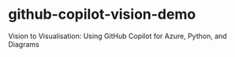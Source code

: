 # github-copilot-vision-demo
Vision to Visualisation: Using GitHub Copilot for Azure, Python, and Diagrams

